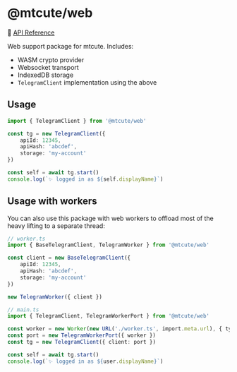 # @mtcute/web

📖 [API Reference](https://ref.mtcute.dev/modules/_mtcute_web.html)

Web support package for mtcute. Includes:
- WASM crypto provider
- Websocket transport
- IndexedDB storage
- `TelegramClient` implementation using the above

## Usage

```typescript
import { TelegramClient } from '@mtcute/web'

const tg = new TelegramClient({
    apiId: 12345,
    apiHash: 'abcdef',
    storage: 'my-account'
})

const self = await tg.start()
console.log(`✨ logged in as ${self.displayName}`)
```

## Usage with workers

You can also use this package with web workers to offload most of the heavy lifting to a separate thread:

```typescript
// worker.ts
import { BaseTelegramClient, TelegramWorker } from '@mtcute/web'

const client = new BaseTelegramClient({
    apiId: 12345,
    apiHash: 'abcdef',
    storage: 'my-account'
})

new TelegramWorker({ client })

// main.ts
import { TelegramClient, TelegramWorkerPort } from '@mtcute/web'

const worker = new Worker(new URL('./worker.ts', import.meta.url), { type: 'module' }) // or SharedWorker
const port = new TelegramWorkerPort({ worker })
const tg = new TelegramClient({ client: port })

const self = await tg.start()
console.log(`✨ logged in as ${user.displayName}`)
```